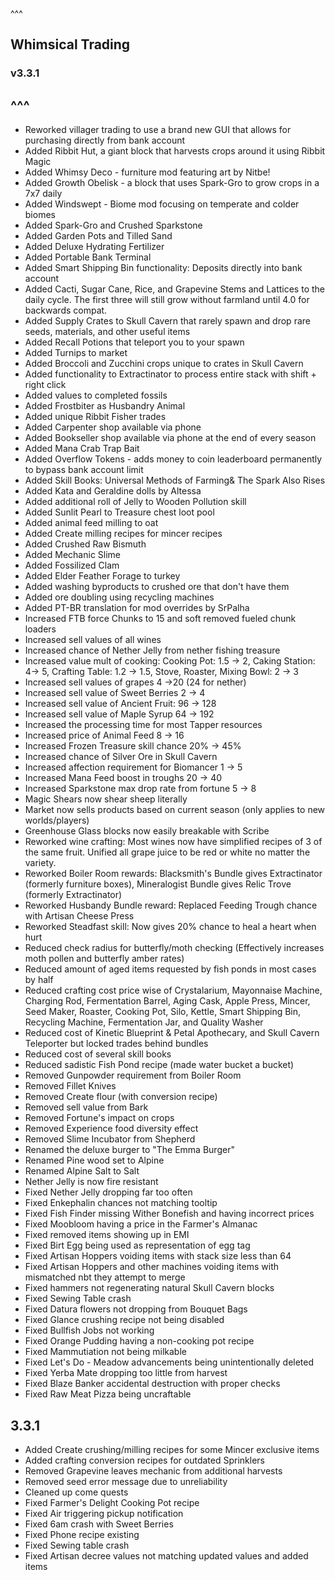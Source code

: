 ^^^
## Whimsical Trading
### v3.3.1
^^^
--- 
- Reworked villager trading to use a brand new GUI that allows for purchasing directly from bank account
- Added Ribbit Hut, a giant block that harvests crops around it using Ribbit Magic
- Added Whimsy Deco - furniture mod featuring art by Nitbe!
- Added Growth Obelisk - a block that uses Spark-Gro to grow crops in a 7x7 daily
- Added Windswept - Biome mod focusing on temperate and colder biomes
- Added Spark-Gro and Crushed Sparkstone
- Added Garden Pots and Tilled Sand 
- Added Deluxe Hydrating Fertilizer
- Added Portable Bank Terminal
- Added Smart Shipping Bin functionality: Deposits directly into bank account
- Added Cacti, Sugar Cane, Rice, and Grapevine Stems and Lattices to the daily cycle. The first three will still grow without farmland until 4.0 for backwards compat.
- Added Supply Crates to Skull Cavern that rarely spawn and drop rare seeds, materials, and other useful items
- Added Recall Potions that teleport you to your spawn
- Added Turnips to market
- Added Broccoli and Zucchini crops unique to crates in Skull Cavern
- Added functionality to Extractinator to process entire stack with shift + right click
- Added values to completed fossils
- Added Frostbiter as Husbandry Animal
- Added unique Ribbit Fisher trades
- Added Carpenter shop available via phone
- Added Bookseller shop available via phone at the end of every season
- Added Mana Crab Trap Bait
- Added Overflow Tokens - adds money to coin leaderboard permanently to bypass bank account limit
- Added Skill Books: Universal Methods of Farming& The Spark Also Rises
- Added Kata and Geraldine dolls by Altessa
- Added additional roll of Jelly to Wooden Pollution skill
- Added Sunlit Pearl to Treasure chest loot pool
- Added animal feed milling to oat
- Added Create milling recipes for mincer recipes
- Added Crushed Raw Bismuth
- Added Mechanic Slime
- Added Fossilized Clam
- Added Elder Feather Forage to turkey
- Added washing byproducts to crushed ore that don't have them
- Added ore doubling using recycling machines
- Added PT-BR translation for mod overrides by SrPalha
- Increased FTB force Chunks to 15 and soft removed fueled chunk loaders
- Increased sell values of all wines
- Increased chance of Nether Jelly from nether fishing treasure
- Increased value mult of cooking: Cooking Pot: 1.5 -> 2, Caking Station: 4-> 5, Crafting Table: 1.2 -> 1.5, Stove, Roaster, Mixing Bowl: 2 -> 3
- Increased sell values of grapes 4 ->20 (24 for nether)
- Increased sell value of Sweet Berries 2 -> 4
- Increased sell value of Ancient Fruit: 96 -> 128
- Increased sell value of Maple Syrup 64 -> 192
- Increased the processing time for most Tapper resources 
- Increased price of Animal Feed 8 -> 16
- Increased Frozen Treasure skill chance 20% -> 45%
- Increased chance of Silver Ore in Skull Cavern
- Increased affection requirement for Biomancer 1 -> 5
- Increased Mana Feed boost in troughs 20 -> 40
- Increased Sparkstone max drop rate from fortune 5 -> 8
- Magic Shears now shear sheep literally
- Market now sells products based on current season (only applies to new worlds/players)
- Greenhouse Glass blocks now easily breakable with Scribe
- Reworked wine crafting: Most wines now have simplified recipes of 3 of the same fruit. Unified all grape juice to be red or white no matter the variety.
- Reworked Boiler Room rewards: Blacksmith's Bundle gives Extractinator (formerly furniture boxes), Mineralogist Bundle gives Relic Trove (formerly Extractinator)
- Reworked Husbandy Bundle reward: Replaced Feeding Trough chance with Artisan Cheese Press
- Reworked Steadfast skill: Now gives 20% chance to heal a heart when hurt
- Reduced check radius for butterfly/moth checking (Effectively increases moth pollen and butterfly amber rates)
- Reduced amount of aged items requested by fish ponds in most cases by half
- Reduced crafting cost price wise of Crystalarium, Mayonnaise Machine, Charging Rod, Fermentation Barrel, Aging Cask, Apple Press, Mincer, Seed Maker, Roaster, Cooking Pot, Silo, Kettle, Smart Shipping Bin, Recycling Machine, Fermentation Jar, and Quality Washer
- Reduced cost of Kinetic Blueprint & Petal Apothecary, and Skull Cavern Teleporter but locked trades behind bundles
- Reduced cost of several skill books
- Reduced sadistic Fish Pond recipe (made water bucket a bucket)
- Removed Gunpowder requirement from Boiler Room
- Removed Fillet Knives
- Removed Create flour (with conversion recipe)
- Removed sell value from Bark
- Removed Fortune's impact on crops
- Removed Experience food diversity effect
- Removed Slime Incubator from Shepherd
- Renamed the deluxe burger to "The Emma Burger"
- Renamed Pine wood set to Alpine
- Renamed Alpine Salt to Salt
- Nether Jelly is now fire resistant
- Fixed Nether Jelly dropping far too often 
- Fixed Enkephalin chances not matching tooltip
- Fixed Fish Finder missing Wither Bonefish and having incorrect prices
- Fixed Moobloom having a price in the Farmer's Almanac
- Fixed removed items showing up in EMI
- Fixed Birt Egg being used as representation of egg tag
- Fixed Artisan Hoppers voiding items with stack size less than 64
- Fixed Artisan Hoppers and other machines voiding items with mismatched nbt they attempt to merge
- Fixed hammers not regenerating natural Skull Cavern blocks
- Fixed Sewing Table crash
- Fixed Datura flowers not dropping from Bouquet Bags
- Fixed Glance crushing recipe not being disabled
- Fixed Bullfish Jobs not working
- Fixed Orange Pudding having a non-cooking pot recipe
- Fixed Mammutiation not being milkable
- Fixed Let's Do - Meadow advancements being unintentionally deleted
- Fixed Yerba Mate dropping too little from harvest
- Fixed Blaze Banker accidental destruction with proper checks
- Fixed Raw Meat Pizza being uncraftable

## 3.3.1
- Added Create crushing/milling recipes for some Mincer exclusive items
- Added crafting conversion recipes for outdated Sprinklers
- Removed Grapevine leaves mechanic from additional harvests
- Removed seed error message due to unreliability
- Cleaned up come quests
- Fixed Farmer's Delight Cooking Pot recipe
- Fixed Air triggering pickup notification
- Fixed 6am crash with Sweet Berries
- Fixed Phone recipe existing
- Fixed Sewing table crash
- Fixed Artisan decree values not matching updated values and added items